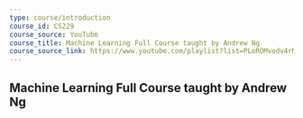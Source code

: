 ```yaml
---
type: course/introduction
course_id: CS229
course_source: YouTube
course_title: Machine Learning Full Course taught by Andrew Ng
course_source_link: https://www.youtube.com/playlist?list=PLoROMvodv4rMiGQp3WXShtMGgzqpfVfbU
---
```

## Machine Learning Full Course taught by Andrew Ng
